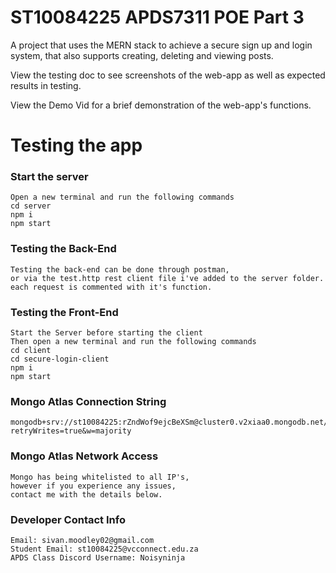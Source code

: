 # ST10084225 APDS7311 POE Part 3
A project that uses the MERN stack to achieve a secure sign up and login system, that also supports creating, deleting and viewing posts.

View the testing doc to see screenshots of the web-app as well as expected results in testing.

View the Demo Vid for a brief demonstration of the web-app's functions.

# Testing the app
### Start the server
```
Open a new terminal and run the following commands
cd server
npm i
npm start
```

### Testing the Back-End
```
Testing the back-end can be done through postman,
or via the test.http rest client file i've added to the server folder.
each request is commented with it's function.
```

### Testing the Front-End
```
Start the Server before starting the client
Then open a new terminal and run the following commands
cd client
cd secure-login-client
npm i
npm start
```

### Mongo Atlas Connection String
```
mongodb+srv://st10084225:rZndWof9ejcBeXSm@cluster0.v2xiaa0.mongodb.net/test?retryWrites=true&w=majority
```

### Mongo Atlas Network Access
```
Mongo has being whitelisted to all IP's,
however if you experience any issues,
contact me with the details below.
```

### Developer Contact Info
```
Email: sivan.moodley02@gmail.com
Student Email: st10084225@vcconnect.edu.za
APDS Class Discord Username: Noisyninja
```

